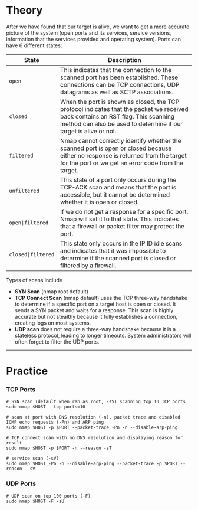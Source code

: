 # Theory

After we have found that our target is alive, we want to get a more accurate picture of the system (open ports and its services, service versions, information that the services provided and operating system). Ports can have 6 different states:

| State              | Description                                                                                                                                                                                           |
| ------------------ | ----------------------------------------------------------------------------------------------------------------------------------------------------------------------------------------------------- |
| `open`             | This indicates that the connection to the scanned port has been established. These connections can be TCP connections, UDP datagrams as well as SCTP associations.                                    |
| `closed`           | When the port is shown as closed, the TCP protocol indicates that the packet we received back contains an RST flag. This scanning method can also be used to determine if our target is alive or not. |
| `filtered`         | Nmap cannot correctly identify whether the scanned port is open or closed because either no response is returned from the target for the port or we get an error code from the target.                |
| `unfiltered`       | This state of a port only occurs during the TCP-ACK scan and means that the port is accessible, but it cannot be determined whether it is open or closed.                                             |
| `open\|filtered`   | If we do not get a response for a specific port, Nmap will set it to that state. This indicates that a firewall or packet filter may protect the port.                                                |
| `closed\|filtered` | This state only occurs in the IP ID idle scans and indicates that it was impossible to determine if the scanned port is closed or filtered by a firewall.                                             |

Types of scans include
* **SYN Scan** (nmap root default)
* **TCP Connect Scan** (nmap default) uses the TCP three-way handshake to determine if a specific port on a target host is open or closed. It sends a SYN packet and waits for a response. This scan is highly accurate but not stealthy because it fully establishes a connection, creating logs on most systems.
* **UDP scan** does not require a three-way handshake because it is a stateless protocol, leading to longer timeouts. System administrators will often forget to filter the UDP ports.

---

# Practice

### TCP Ports

```shell
# SYN scan (default when ran as root, -sS) scanning top 10 TCP ports
sudo nmap $HOST --top-ports=10 

# scan at port with DNS resolution (-n), packet trace and disabled ICMP echo requests (-Pn) and ARP ping
sudo nmap $HOST -p $PORT --packet-trace -Pn -n --disable-arp-ping

# TCP connect scan with no DNS resolution and displaying reason for result
sudo nmap $HOST -p $PORT -n --reason -sT

# service scan (-sV)
sudo nmap $HOST -Pn -n --disable-arp-ping --packet-trace -p $PORT --reason  -sV
```

### UDP Ports

```shell
# UDP scan on top 100 ports (-F)
sudo nmap $HOST -F -sU
```
